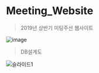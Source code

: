 # Meeting_Website
> 2019년 상반기 미팅주선 웹사이트   

![image](https://user-images.githubusercontent.com/46700771/95044236-e4d9fc00-0719-11eb-81a3-e58eab37598e.png)   

> DB설계도   

![슬라이드1](https://user-images.githubusercontent.com/46700771/95044075-7eed7480-0719-11eb-9691-a7547343761d.JPG)

